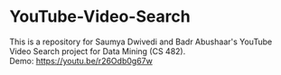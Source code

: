# YouTube-Video-Search
This is a repository for Saumya Dwivedi and Badr Abushaar's YouTube Video Search project for Data Mining (CS 482).<br>
Demo:  https://youtu.be/r26Odb0g67w
